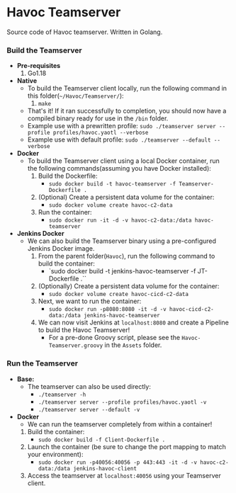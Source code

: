# Havoc Teamserver

Source code of Havoc teamserver. Written in Golang.


### Build the Teamserver
- **Pre-requisites**
	1. Go1.18
- **Native**
	- To build the Teamserver client locally, run the following command in this folder(`~/Havoc/Teamserver/`):
		1. `make`
	- That's it! If it ran successfully to completion, you should now have a compiled binary ready for use in the `/bin` folder.
	- Example use with a prewritten profile: `sudo ./teamserver server --profile profiles/havoc.yaotl --verbose`
	- Example use with default profile: `sudo ./teamserver --default --verbose`
- **Docker**
	- To build the Teamserver client using a local Docker container, run the following commands(assuming you have Docker installed):
		1. Build the Dockerfile:
			* `sudo docker build -t havoc-teamserver -f Teamserver-Dockerfile .`
		2. (Optional) Create a persistent data volume for the container:
			* `sudo docker volume create havoc-c2-data`
		3. Run the container:
			* `sudo docker run -it -d -v havoc-c2-data:/data havoc-teamserver`
- **Jenkins Docker**
	- We can also build the Teamserver binary using a pre-configured Jenkins Docker image.
		1. From the parent folder(`Havoc`), run the following command to build the container:
			* `sudo docker build -t jenkins-havoc-teamserver -f JT-Dockerfile .``
		2. (Optionally) Create a persistent data volume for the container:
			* `sudo docker volume create havoc-cicd-c2-data`
		2. Next, we want to run the container:
			* `sudo docker run -p8080:8080 -it -d -v havoc-cicd-c2-data:/data jenkins-havoc-teamserver`
		3. We can now visit Jenkins at `localhost:8080` and create a Pipeline to build the Havoc Teamserver!
			* For a pre-done Groovy script, please see the `Havoc-Teamserver.groovy` in the `Assets` folder.


### Run the Teamserver
- **Base:**
	- The teamserver can also be used directly:
		* `./teamserver -h`
		* `./teamserver server --profile profiles/havoc.yaotl -v`
		* `./teamserver server --default -v`
- **Docker**
	- We can run the teamserver completely from within a container!
	1. Build the container:
		* `sudo docker build -f Client-Dockerfile .`
	2. Launch the container (be sure to change the port mapping to match your environment):
		* `sudo docker run -p40056:40056 -p 443:443 -it -d -v havoc-c2-data:/data jenkins-havoc-client`
	3. Access the teamserver at `localhost:40056` using your Teamserver client.
